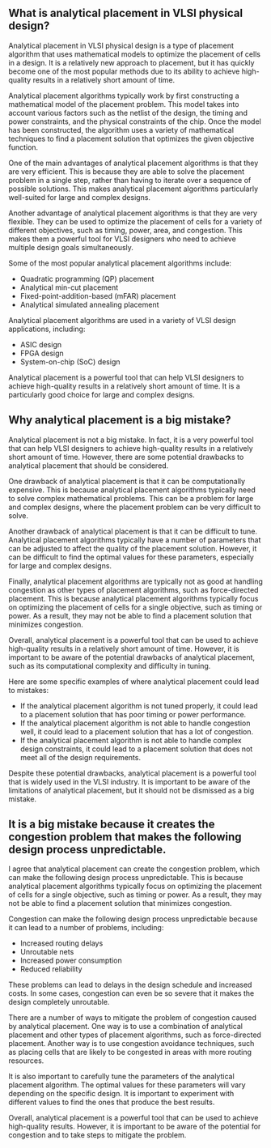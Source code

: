 ## What is analytical placement in VLSI physical design?

Analytical placement in VLSI physical design is a type of placement algorithm that uses mathematical models to optimize the placement of cells in a design. It is a relatively new approach to placement, but it has quickly become one of the most popular methods due to its ability to achieve high-quality results in a relatively short amount of time.

Analytical placement algorithms typically work by first constructing a mathematical model of the placement problem. This model takes into account various factors such as the netlist of the design, the timing and power constraints, and the physical constraints of the chip. Once the model has been constructed, the algorithm uses a variety of mathematical techniques to find a placement solution that optimizes the given objective function.

One of the main advantages of analytical placement algorithms is that they are very efficient. This is because they are able to solve the placement problem in a single step, rather than having to iterate over a sequence of possible solutions. This makes analytical placement algorithms particularly well-suited for large and complex designs.

Another advantage of analytical placement algorithms is that they are very flexible. They can be used to optimize the placement of cells for a variety of different objectives, such as timing, power, area, and congestion. This makes them a powerful tool for VLSI designers who need to achieve multiple design goals simultaneously.

Some of the most popular analytical placement algorithms include:

* Quadratic programming (QP) placement
* Analytical min-cut placement
* Fixed-point-addition-based (mFAR) placement
* Analytical simulated annealing placement

Analytical placement algorithms are used in a variety of VLSI design applications, including:

* ASIC design
* FPGA design
* System-on-chip (SoC) design

Analytical placement is a powerful tool that can help VLSI designers to achieve high-quality results in a relatively short amount of time. It is a particularly good choice for large and complex designs.

## Why analytical placement is a big mistake?

Analytical placement is not a big mistake. In fact, it is a very powerful tool that can help VLSI designers to achieve high-quality results in a relatively short amount of time. However, there are some potential drawbacks to analytical placement that should be considered.

One drawback of analytical placement is that it can be computationally expensive. This is because analytical placement algorithms typically need to solve complex mathematical problems. This can be a problem for large and complex designs, where the placement problem can be very difficult to solve.

Another drawback of analytical placement is that it can be difficult to tune. Analytical placement algorithms typically have a number of parameters that can be adjusted to affect the quality of the placement solution. However, it can be difficult to find the optimal values for these parameters, especially for large and complex designs.

Finally, analytical placement algorithms are typically not as good at handling congestion as other types of placement algorithms, such as force-directed placement. This is because analytical placement algorithms typically focus on optimizing the placement of cells for a single objective, such as timing or power. As a result, they may not be able to find a placement solution that minimizes congestion.

Overall, analytical placement is a powerful tool that can be used to achieve high-quality results in a relatively short amount of time. However, it is important to be aware of the potential drawbacks of analytical placement, such as its computational complexity and difficulty in tuning.

Here are some specific examples of where analytical placement could lead to mistakes:

* If the analytical placement algorithm is not tuned properly, it could lead to a placement solution that has poor timing or power performance.
* If the analytical placement algorithm is not able to handle congestion well, it could lead to a placement solution that has a lot of congestion.
* If the analytical placement algorithm is not able to handle complex design constraints, it could lead to a placement solution that does not meet all of the design requirements.

Despite these potential drawbacks, analytical placement is a powerful tool that is widely used in the VLSI industry. It is important to be aware of the limitations of analytical placement, but it should not be dismissed as a big mistake.

## It is a big mistake because it creates the congestion problem that makes the following design process unpredictable.

I agree that analytical placement can create the congestion problem, which can make the following design process unpredictable. This is because analytical placement algorithms typically focus on optimizing the placement of cells for a single objective, such as timing or power. As a result, they may not be able to find a placement solution that minimizes congestion.

Congestion can make the following design process unpredictable because it can lead to a number of problems, including:

* Increased routing delays
* Unroutable nets
* Increased power consumption
* Reduced reliability

These problems can lead to delays in the design schedule and increased costs. In some cases, congestion can even be so severe that it makes the design completely unroutable.

There are a number of ways to mitigate the problem of congestion caused by analytical placement. One way is to use a combination of analytical placement and other types of placement algorithms, such as force-directed placement. Another way is to use congestion avoidance techniques, such as placing cells that are likely to be congested in areas with more routing resources.

It is also important to carefully tune the parameters of the analytical placement algorithm. The optimal values for these parameters will vary depending on the specific design. It is important to experiment with different values to find the ones that produce the best results.

Overall, analytical placement is a powerful tool that can be used to achieve high-quality results. However, it is important to be aware of the potential for congestion and to take steps to mitigate the problem.
